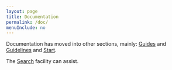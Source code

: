 ```yaml
---
layout: page
title: Documentation
permalink: /doc/
menuInclude: no
---
```


Documentation has moved into other sections, mainly:
[Guides](/guides/) and [Guidelines](/guidelines/) and [Start](/start/).

The [Search](/search/) facility can assist.
